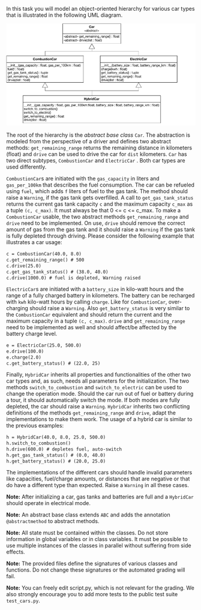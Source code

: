 In this task you will model an object-oriented hierarchy for various car types that is illustrated in the following UML diagram.

![UML for Car Hierarchy](resource/cars.png)

The root of the hierarchy is the *abstract base class* `Car`. The abstraction is modeled from the perspective of a driver and defines two abstract methods: `get_remaining_range` returns the remaining distance in kilometers (float) and `drive` can be used to drive the car for `dist` kilometers. `Car` has two direct subtypes, `CombustionCar` and `ElectricCar` . Both car types are used differently. 

`CombustionCar`s are initiated with the `gas_capacity` in liters and `gas_per_100km` that describes the fuel consumption. The car can be refueled using `fuel`, which adds `f` liters of fuel to the gas tank. The method should raise a `Warning`, if the gas tank gets overfilled. A call to `get_gas_tank_status` returns the current gas tank capacity `c` and the maximum capacity `c_max` as a tuple `(c, c_max)`. It must always be that 0 <= c <= c_max. To make a `CombustionCar` usable, the two abstract methods `get_remaining_range` and `drive` need to be implemented. On use, `drive` should remove the correct amount of gas from the gas tank and it should raise a `Warning` if the gas tank is fully depleted through driving. Please consider the following example that illustrates a car usage:

    c = CombustionCar(40.0, 8.0)
    c.get_remaining_range() # 500
    c.drive(25.0)
    c.get_gas_tank_status() # (38.0, 40.0)
    c.drive(1000.0) # fuel is depleted, Warning raised

`ElectricCar`s are initiated with a `battery_size` in kilo-watt hours and the range of a fully charged battery in kilometers. The battery can be recharged with `kwh` kilo-watt hours by calling `charge`. Like for `CombustionCar`, over-charging should raise a `Warning`. Also `get_battery_status` is very similar to the `CombustionCar` equivalent and should return the current and the maximum capacity in a tuple `(c, c_max)`. `drive` and `get_remaining_range` need to be implemented as well and should affect/be affected by the battery charge level.

    e = ElectricCar(25.0, 500.0)
    e.drive(100.0)
    e.charge(2.0)
    c.get_battery_status() # (22.0, 25)

Finally, `HybridCar` inherits all properties and functionalities of the other two car types and, as such, needs all parameters for the initialization. The two methods `switch_to_combustion` and `switch_to_electric` can be used to change the operation mode. Should the car run out of fuel or battery during a tour, it should automatically switch the mode. If both modes are fully depleted, the car should raise a `Warning`. `HybridCar` inherits two conflicting definitions of the methods `get_remaining_range` and `drive`, adapt the implementations to make them work. The usage of a hybrid car is similar to the previous examples:

    h = HybridCar(40.0, 8.0, 25.0, 500.0)
    h.switch_to_combustion()
    h.drive(600.0) # depletes fuel, auto-switch
    h.get_gas_tank_status() # (0.0, 40.0)
    h.get_battery_status() # (20.0, 25.0)

The implementations of the different cars should handle invalid parameters like capacities, fuel/charge amounts, or distances that are negative or that do have a different type than expected. Raise a `Warning` in all these cases.

**Note:** After initializing a car, gas tanks and batteries are full and a `HybridCar` should operate in electrical mode.

**Note:** An abstract base class extends `ABC` and adds the annotation `@abstractmethod` to abstract methods.

**Note:** All state must be contained within the classes. Do not store information in global variables or in class variables. It must be possible to use multiple instances of the classes in parallel without suffering from side effects.

**Note:** The provided files define the signatures of various classes and functions. Do not change these signatures or the automated grading will fail.

**Note:** You can freely edit script.py, which is not relevant for the grading. We also strongly encourage you to add more tests to the public test suite `test_cars.py`.
